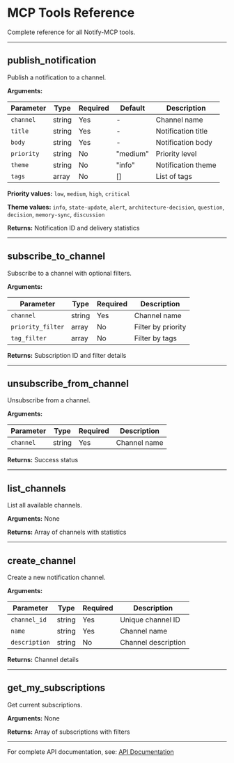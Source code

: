 # MCP Tools Reference

Complete reference for all Notify-MCP tools.

---

## publish_notification

Publish a notification to a channel.

**Arguments:**

| Parameter | Type | Required | Default | Description |
|-----------|------|----------|---------|-------------|
| `channel` | string | Yes | - | Channel name |
| `title` | string | Yes | - | Notification title |
| `body` | string | Yes | - | Notification body |
| `priority` | string | No | "medium" | Priority level |
| `theme` | string | No | "info" | Notification theme |
| `tags` | array | No | [] | List of tags |

**Priority values:** `low`, `medium`, `high`, `critical`

**Theme values:** `info`, `state-update`, `alert`, `architecture-decision`, `question`, `decision`, `memory-sync`, `discussion`

**Returns:** Notification ID and delivery statistics

---

## subscribe_to_channel

Subscribe to a channel with optional filters.

**Arguments:**

| Parameter | Type | Required | Description |
|-----------|------|----------|-------------|
| `channel` | string | Yes | Channel name |
| `priority_filter` | array | No | Filter by priority |
| `tag_filter` | array | No | Filter by tags |

**Returns:** Subscription ID and filter details

---

## unsubscribe_from_channel

Unsubscribe from a channel.

**Arguments:**

| Parameter | Type | Required | Description |
|-----------|------|----------|-------------|
| `channel` | string | Yes | Channel name |

**Returns:** Success status

---

## list_channels

List all available channels.

**Arguments:** None

**Returns:** Array of channels with statistics

---

## create_channel

Create a new notification channel.

**Arguments:**

| Parameter | Type | Required | Description |
|-----------|------|----------|-------------|
| `channel_id` | string | Yes | Unique channel ID |
| `name` | string | Yes | Channel name |
| `description` | string | No | Channel description |

**Returns:** Channel details

---

## get_my_subscriptions

Get current subscriptions.

**Arguments:** None

**Returns:** Array of subscriptions with filters

---

For complete API documentation, see: [API Documentation](../API.md)
